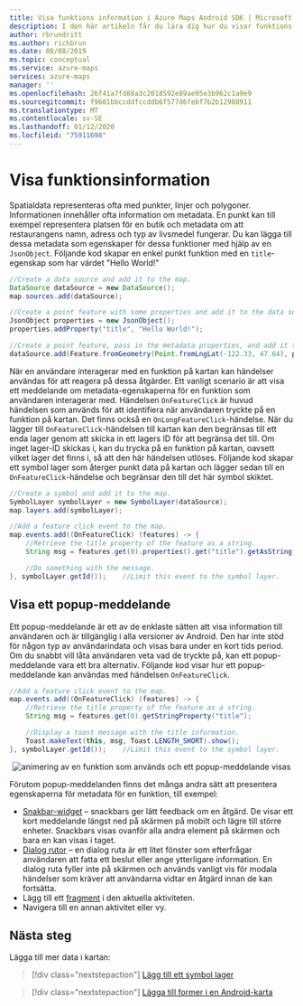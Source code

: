 ```yaml
---
title: Visa funktions information i Azure Maps Android SDK | Microsoft Azure Maps
description: I den här artikeln får du lära dig hur du visar funktions information på en karta med hjälp av Microsoft Azure mappar Android SDK.
author: rbrundritt
ms.author: richbrun
ms.date: 08/08/2019
ms.topic: conceptual
ms.service: azure-maps
services: azure-maps
manager: ''
ms.openlocfilehash: 26f41a7fd88a3c2018592e89ae95e3b962c1a9e9
ms.sourcegitcommit: f9601bbccddfccddb6f577d6febf7b2b12988911
ms.translationtype: MT
ms.contentlocale: sv-SE
ms.lasthandoff: 01/12/2020
ms.locfileid: "75911698"
---
```

# <a name="display-feature-information"></a>Visa funktionsinformation

Spatialdata representeras ofta med punkter, linjer och polygoner. Informationen innehåller ofta information om metadata. En punkt kan till exempel representera platsen för en butik och metadata om att restaurangens namn, adress och typ av livsmedel fungerar. Du kan lägga till dessa metadata som egenskaper för dessa funktioner med hjälp av en `JsonObject`. Följande kod skapar en enkel punkt funktion med en `title`-egenskap som har värdet "Hello World!"

```java
//Create a data source and add it to the map.
DataSource dataSource = new DataSource();
map.sources.add(dataSource);

//Create a point feature with some properties and add it to the data source.
JsonObject properties = new JsonObject();
properties.addProperty("title", "Hello World!");

//Create a point feature, pass in the metadata properties, and add it to the data source.
dataSource.add(Feature.fromGeometry(Point.fromLngLat(-122.33, 47.64), properties));
```

När en användare interagerar med en funktion på kartan kan händelser användas för att reagera på dessa åtgärder. Ett vanligt scenario är att visa ett meddelande om metadata-egenskaperna för en funktion som användaren interagerar med. Händelsen `OnFeatureClick` är huvud händelsen som används för att identifiera när användaren tryckte på en funktion på kartan. Det finns också en `OnLongFeatureClick`-händelse. När du lägger till `OnFeatureClick`-händelsen till kartan kan den begränsas till ett enda lager genom att skicka in ett lagers ID för att begränsa det till. Om inget lager-ID skickas i, kan du trycka på en funktion på kartan, oavsett vilket lager det finns i, så att den här händelsen utlöses. Följande kod skapar ett symbol lager som återger punkt data på kartan och lägger sedan till en `OnFeatureClick`-händelse och begränsar den till det här symbol skiktet.

```java
//Create a symbol and add it to the map.
SymbolLayer symbolLayer = new SymbolLayer(dataSource);
map.layers.add(symbolLayer);

//Add a feature click event to the map.
map.events.add((OnFeatureClick) (features) -> {
    //Retrieve the title property of the feature as a string.
    String msg = features.get(0).properties().get("title").getAsString();

    //Do something with the message.
}, symbolLayer.getId());    //Limit this event to the symbol layer.
```

## <a name="display-a-toast-message"></a>Visa ett popup-meddelande

Ett popup-meddelande är ett av de enklaste sätten att visa information till användaren och är tillgänglig i alla versioner av Android. Den har inte stöd för någon typ av användarindata och visas bara under en kort tids period. Om du snabbt vill låta användaren veta vad de tryckte på, kan ett popup-meddelande vara ett bra alternativ. Följande kod visar hur ett popup-meddelande kan användas med händelsen `OnFeatureClick`.

```java
//Add a feature click event to the map.
map.events.add((OnFeatureClick) (features) -> {
    //Retrieve the title property of the feature as a string.
    String msg = features.get(0).getStringProperty("title");

    //Display a toast message with the title information.
    Toast.makeText(this, msg, Toast.LENGTH_SHORT).show();
}, symbolLayer.getId());    //Limit this event to the symbol layer.
```

<center>

![animering av en funktion som används och ett popup-meddelande visas](./media/display-feature-information-android/symbol-layer-click-toast-message.gif)</center>

Förutom popup-meddelanden finns det många andra sätt att presentera egenskaperna för metadata för en funktion, till exempel:

- [Snakbar-widget](https://developer.android.com/training/snackbar/showing.html) – snackbars ger lätt feedback om en åtgärd. De visar ett kort meddelande längst ned på skärmen på mobilt och lägre till större enheter. Snackbars visas ovanför alla andra element på skärmen och bara en kan visas i taget.
- [Dialog rutor](https://developer.android.com/guide/topics/ui/dialogs) – en dialog ruta är ett litet fönster som efterfrågar användaren att fatta ett beslut eller ange ytterligare information. En dialog ruta fyller inte på skärmen och används vanligt vis för modala händelser som kräver att användarna vidtar en åtgärd innan de kan fortsätta.
- Lägg till ett [fragment](https://developer.android.com/guide/components/fragments) i den aktuella aktiviteten.
- Navigera till en annan aktivitet eller vy.

## <a name="next-steps"></a>Nästa steg

Lägga till mer data i kartan:

> [!div class="nextstepaction"]
> [Lägg till ett symbol lager](how-to-add-symbol-to-android-map.md)

> [!div class="nextstepaction"]
> [Lägga till former i en Android-karta](how-to-add-shapes-to-android-map.md)
